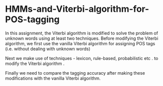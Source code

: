 # HMMs-and-Viterbi-algorithm-for-POS-tagging

In this assignment, the Viterbi algorithm is modified to solve the problem of unknown words using at least two techniques. Before modifying the Viterbi algorithm, we first use the vanilla Viterbi algorithm for assigning POS tags (i.e. without dealing with unknown words) 

Next we make use of techniques - lexicon, rule-based, probabilistic etc . to modify the Viterbi algorithm .

Finally we need to compare the tagging accuracy after making these modifications with the vanilla Viterbi algorithm.
